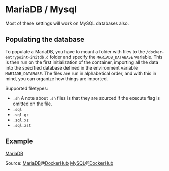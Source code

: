 # MariaDB / Mysql

Most of these settings will work on MySQL databases also.

## Populating the database

To populate a MariaDB, you have to mount a folder with files to the `/docker-entrypoint-initdb.d` folder and specify the `MARIADB_DATABASE` variable.
This is then run on the first initialization of the container, importing all the data into the specified database defined in the environment variable `MARIADB_DATABASE`.
The files are run in alphabetical order, and with this in mind, you can organize how things are imported.

Supported filetypes:

- `.sh`
  A note about `.sh` files is that they are sourced if the execute flag is omitted on the file.
- `.sql`
- `.sql.gz`
- `.sql.xz`
- `.sql.zst`

## Example

[MariaDB](./docker-compose.mariadb.yml)

Source:
[MariaDB@DockerHub](https://hub.docker.com/_/mariadb)
[MySQL@DockerHub](https://hub.docker.com/_/mysql)
